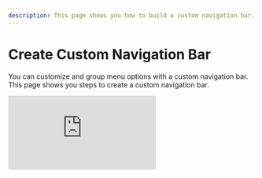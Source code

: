```yaml
---
description: This page shows you how to build a custom navigation bar.
---
```


# Create Custom Navigation Bar
You can customize and group menu options with a custom navigation bar. This page shows you steps to create a custom navigation bar.

<div style={{ position: "relative", paddingBottom: "calc(50.52% + 41px)", height: 0, width: "100%" }}>
  <iframe
    src="https://demo.arcade.software/suRpjEoLqqohjO3q24ug?embed"
    frameBorder="0"
    loading="lazy"
    webkitAllowFullScreen
    mozAllowFullScreen
    allowFullScreen
    allow="fullscreen"
    style={{ position: "absolute", top: 0, left: 0, width: "100%", height: "100%" }}
    title="Appsmith | Connect Data"
  />
</div>


To create a custom navigation bar, follow these steps:
1. Create all the pages in the application you would like to display in the custom navigation bar.
2. You can create a custom navigation bar using Buttons, Menu Buttons, or Button Groups. On the first page of your app, add a Button Group widget to hold the menu items for the navigation bar. To rearrange and configure the buttons, click the gear icon ⚙️ beside each button. You can later export the components of the navigation bar and use it in the rest of your application's pages.
3. To configure the nested menu for the nav bar, click the gear icon ⚙️ beside the Menu button of the Button Group.
4. Add the **Navigate to** action to each button's **OnClick** event to navigate to the desired page. To add action to the **onClick** event of the Menu items, click the gear icon ⚙️ beside the menu item.
5. To export the navigation bar, click the menu icon (three dots) beside the page. Select **Export** and click the widgets you want to export.

    <ZoomImage src="/img/export-navbar.png" alt="Export nav bar" caption="Export nav bar"/>

7. Click **Export selected entities**. The system downloads a JSON file containing the chosen widget details.
8. Go to the page where you want to import the navigation bar and select the Menu icon (three dots) beside the page. Select **Import**, and then select the downloaded JSON file. Your page now includes the navigation bar.

## See also
- [Navigate Between Pages](/build-apps/how-to-guides/navigate-between-pages)
- [Share Data Across Pages](/advanced-concepts/sharing-data-across-pages)
